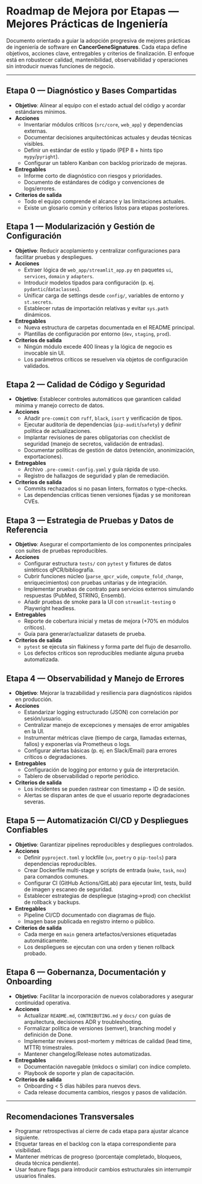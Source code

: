 # Roadmap de Mejora por Etapas — Mejores Prácticas de Ingeniería

Documento orientado a guiar la adopción progresiva de mejores prácticas de ingeniería de software en **CancerGeneSignatures**. Cada etapa define objetivos, acciones clave, entregables y criterios de finalización. El enfoque está en robustecer calidad, mantenibilidad, observabilidad y operaciones sin introducir nuevas funciones de negocio.

---

## Etapa 0 — Diagnóstico y Bases Compartidas
- **Objetivo**: Alinear al equipo con el estado actual del código y acordar estándares mínimos.
- **Acciones**
  - Inventariar módulos críticos (`src/core`, `web_app`) y dependencias externas.
  - Documentar decisiones arquitectónicas actuales y deudas técnicas visibles.
  - Definir un estándar de estilo y tipado (PEP 8 + hints tipo `mypy`/`pyright`).
  - Configurar un tablero Kanban con backlog priorizado de mejoras.
- **Entregables**
  - Informe corto de diagnóstico con riesgos y prioridades.
  - Documento de estándares de código y convenciones de logs/errores.
- **Criterios de salida**
  - Todo el equipo comprende el alcance y las limitaciones actuales.
  - Existe un glosario común y criterios listos para etapas posteriores.

## Etapa 1 — Modularización y Gestión de Configuración
- **Objetivo**: Reducir acoplamiento y centralizar configuraciones para facilitar pruebas y despliegues.
- **Acciones**
  - Extraer lógica de `web_app/streamlit_app.py` en paquetes `ui`, `services`, `domain` y `adapters`.
  - Introducir modelos tipados para configuración (p. ej. `pydantic`/`dataclasses`).
  - Unificar carga de settings desde `config/`, variables de entorno y `st.secrets`.
  - Establecer rutas de importación relativas y evitar `sys.path` dinámicos.
- **Entregables**
  - Nueva estructura de carpetas documentada en el README principal.
  - Plantillas de configuración por entorno (`dev`, `staging`, `prod`).
- **Criterios de salida**
  - Ningún módulo excede 400 líneas y la lógica de negocio es invocable sin UI.
  - Los parámetros críticos se resuelven vía objetos de configuración validados.

## Etapa 2 — Calidad de Código y Seguridad
- **Objetivo**: Establecer controles automáticos que garanticen calidad mínima y manejo correcto de datos.
- **Acciones**
  - Añadir `pre-commit` con `ruff`, `black`, `isort` y verificación de tipos.
  - Ejecutar auditoría de dependencias (`pip-audit`/`safety`) y definir política de actualizaciones.
  - Implantar revisiones de pares obligatorias con checklist de seguridad (manejo de secretos, validación de entradas).
  - Documentar políticas de gestión de datos (retención, anonimización, exportaciones).
- **Entregables**
  - Archivo `.pre-commit-config.yaml` y guía rápida de uso.
  - Registro de hallazgos de seguridad y plan de remediación.
- **Criterios de salida**
  - Commits rechazados si no pasan linters, formatos o type-checks.
  - Las dependencias críticas tienen versiones fijadas y se monitorean CVEs.

## Etapa 3 — Estrategia de Pruebas y Datos de Referencia
- **Objetivo**: Asegurar el comportamiento de los componentes principales con suites de pruebas reproducibles.
- **Acciones**
  - Configurar estructura `tests/` con `pytest` y fixtures de datos sintéticos qPCR/bibliografía.
  - Cubrir funciones núcleo (`parse_qpcr_wide`, `compute_fold_change`, enriquecimientos) con pruebas unitarias y de integración.
  - Implementar pruebas de contrato para servicios externos simulando respuestas (PubMed, STRING, Ensembl).
  - Añadir pruebas de smoke para la UI con `streamlit-testing` o Playwright headless.
- **Entregables**
  - Reporte de cobertura inicial y metas de mejora (+70% en módulos críticos).
  - Guía para generar/actualizar datasets de prueba.
- **Criterios de salida**
  - `pytest` se ejecuta sin flakiness y forma parte del flujo de desarrollo.
  - Los defectos críticos son reproducibles mediante alguna prueba automatizada.

## Etapa 4 — Observabilidad y Manejo de Errores
- **Objetivo**: Mejorar la trazabilidad y resiliencia para diagnósticos rápidos en producción.
- **Acciones**
  - Estandarizar logging estructurado (JSON) con correlación por sesión/usuario.
  - Centralizar manejo de excepciones y mensajes de error amigables en la UI.
  - Instrumentar métricas clave (tiempo de carga, llamadas externas, fallos) y exponerlas vía Prometheus o logs.
  - Configurar alertas básicas (p. ej. en Slack/Email) para errores críticos o degradaciones.
- **Entregables**
  - Configuración de logging por entorno y guía de interpretación.
  - Tablero de observabilidad o reporte periódico.
- **Criterios de salida**
  - Los incidentes se pueden rastrear con timestamp + ID de sesión.
  - Alertas se disparan antes de que el usuario reporte degradaciones severas.

## Etapa 5 — Automatización CI/CD y Despliegues Confiables
- **Objetivo**: Garantizar pipelines reproducibles y despliegues controlados.
- **Acciones**
  - Definir `pyproject.toml` y lockfile (`uv`, `poetry` o `pip-tools`) para dependencias reproducibles.
  - Crear Dockerfile multi-stage y scripts de entrada (`make`, `task`, `nox`) para comandos comunes.
  - Configurar CI (GitHub Actions/GitLab) para ejecutar lint, tests, build de imagen y escaneo de seguridad.
  - Establecer estrategias de despliegue (staging→prod) con checklist de rollback y backups.
- **Entregables**
  - Pipeline CI/CD documentado con diagramas de flujo.
  - Imagen base publicada en registro interno o público.
- **Criterios de salida**
  - Cada merge en `main` genera artefactos/versiones etiquetadas automáticamente.
  - Los despliegues se ejecutan con una orden y tienen rollback probado.

## Etapa 6 — Gobernanza, Documentación y Onboarding
- **Objetivo**: Facilitar la incorporación de nuevos colaboradores y asegurar continuidad operativa.
- **Acciones**
  - Actualizar `README.md`, `CONTRIBUTING.md` y `docs/` con guías de arquitectura, decisiones ADR y troubleshooting.
  - Formalizar política de versiones (semver), branching model y definición de Done.
  - Implementar reviews post-mortem y métricas de calidad (lead time, MTTR) trimestrales.
  - Mantener changelog/Release notes automatizadas.
- **Entregables**
  - Documentación navegable (mkdocs o similar) con índice completo.
  - Playbook de soporte y plan de capacitación.
- **Criterios de salida**
  - Onboarding < 5 días hábiles para nuevos devs.
  - Cada release documenta cambios, riesgos y pasos de validación.

---

## Recomendaciones Transversales
- Programar retrospectivas al cierre de cada etapa para ajustar alcance siguiente.
- Etiquetar tareas en el backlog con la etapa correspondiente para visibilidad.
- Mantener métricas de progreso (porcentaje completado, bloqueos, deuda técnica pendiente).
- Usar feature flags para introducir cambios estructurales sin interrumpir usuarios finales.

